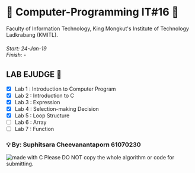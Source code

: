 # :book: Computer-Programming IT#16 :book:
Faculty of Information Technology, King Mongkut's Institute of Technology Ladkrabang (KMITL).<br>
<h6>Start: 24-Jan-19<br>
Finish: -</h6>

## LAB EJUDGE :gem:
- [x] Lab 1 : Introduction to Computer Program
- [x] Lab 2 : Introduction to C
- [x] Lab 3 : Expression
- [x] Lab 4 : Selection-making Decision
- [x] Lab 5 : Loop Structure
- [ ] Lab 6 : Array
- [ ] Lab 7 : Function

### :bulb: By: Suphitsara Cheevanantaporn 61070230 
<img src="https://img.shields.io/badge/made%20with-C-blue.svg" alt="made with C">
Please DO NOT copy the whole algorithm or code for submitting.
